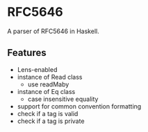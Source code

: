 # RFC5646

A parser of RFC5646 in Haskell. 

## Features

* Lens-enabled
* instance of Read class
  *  use readMaby
* instance of Eq class
  * case insensitive equality
* support for common convention formatting
* check if a tag is valid
* check if a tag is private

